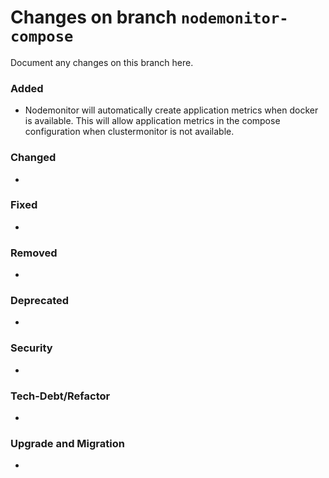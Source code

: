 # Changes on branch `nodemonitor-compose`
Document any changes on this branch here.
### Added
- Nodemonitor will automatically create application metrics when docker is available.  This will
  allow application metrics in the compose configuration when clustermonitor is not available.

### Changed
- 

### Fixed
- 

### Removed
- 

### Deprecated
- 

### Security
- 

### Tech-Debt/Refactor
- 

### Upgrade and Migration
- 
